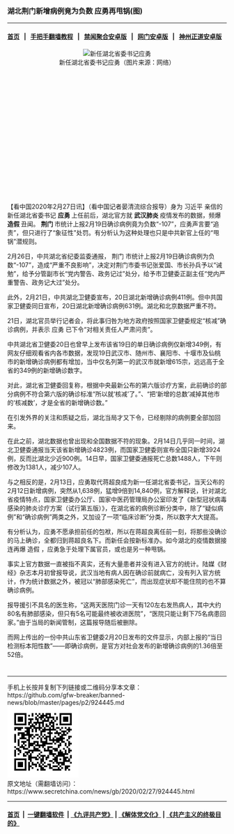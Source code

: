 ### 湖北荆门新增病例竟为负数 应勇再甩锅(图)
------------------------

#### [首页](https://github.com/gfw-breaker/banned-news/blob/master/README.md) &nbsp;&nbsp;|&nbsp;&nbsp; [手把手翻墙教程](https://github.com/gfw-breaker/guides/wiki) &nbsp;&nbsp;|&nbsp;&nbsp; [禁闻聚合安卓版](https://github.com/gfw-breaker/bn-android) &nbsp;&nbsp;|&nbsp;&nbsp; [网门安卓版](https://github.com/oGate2/oGate) &nbsp;&nbsp;|&nbsp;&nbsp; [神州正道安卓版](https://github.com/SzzdOgate/update) 



<div class="article_right" style="fone-color:#000">
 <p style="text-align: center;">
  <img alt="新任湖北省委书记应勇" src="http://img2.secretchina.com/pic/2017/10-28/p2020011a59370367-ss.jpg" style="height:338px; width:600px"/>
  <br>
   新任湖北省委书记应勇（图片来源：网络）
   <span id="hideid" name="hideid" style="color:red;display:none;">
    <span href="https://www.secretchina.com">
    </span>
   </span>
  </br>
 </p>
 <div id="txt-mid1-t21-2017">
  <ins class="adsbygoogle" data-ad-client="ca-pub-1276641434651360" data-ad-slot="2451032099" style="display:inline-block;width:336px;height:280px">
  </ins>
  <div id="SC-22xxx">
  </div>
 </div>
 <p>
  【看中国2020年2月27日讯】（看中国记者晏清流综合报导）身为
  <span href="https://www.secretchina.com/news/gb/tag/习近平" target="_blank">
   习近平
  </span>
  亲信的新任湖北省委书记
  <strong>
   应勇
  </strong>
  上任前后，湖北官方就
  <strong>
   武汉肺炎
  </strong>
  疫情发布的数据，频爆
  <strong>
   造假
  </strong>
  丑闻。
  <strong>
   荆门
  </strong>
  市统计上报2月19日确诊病例竟为负数“-107”，应勇声言要“追责”，但只进行了“象征性”处罚。有分析认为这种处理也只是中共新官上任的“甩锅”潜规则。
  <span id="hideid" name="hideid" style="color:red;display:none;">
   <span href="https://www.secretchina.com">
   </span>
  </span>
 </p>
 <p>
  2月26日，中共湖北省纪委监委通报，
  <span href="https://www.secretchina.com/news/gb/tag/荆门" target="_blank">
   荆门
  </span>
  市统计上报2月19日确诊病例为负数“-107”，造成“严重不良影响”，决定对荆门市委书记张爱国、市长孙兵予以“诫勉”，给予分管副市长“党内警告、政务记过”处分，给予市卫健委正副主任“党内严重警告、政务记大过”处分。
 </p>
 <p>
  此外，2月21日，中共湖北卫健委宣布，20日湖北新增确诊病例411例。但中共国家卫健委同日宣布，20日湖北新增确诊病例631例。湖北和北京数据严重不符。
 </p>
 <p>
  21日，湖北官员举行记者会，将此事归咎为地方政府按照国家卫健委规定“核减”确诊病例，并表示
  <span href="https://www.secretchina.com/news/gb/tag/应勇" target="_blank">
   应勇
  </span>
  已下令“对相关责任人严肃问责”。
 </p>
 <p>
  中共湖北省卫健委20日也曾早上发布该省19日的单日确诊病例仅新增349例，有网友仔细观看省内各市数据，发现19日武汉市、随州市、襄阳市、十堰市及仙桃市的新增确诊病例都有增加，当中仅名列第一的武汉市就新增615宗，远远高于全省的349例的新增确诊数字。
 </p>
 <p>
  对此，湖北省卫健委回复称，根据中央最新公布的第六版诊疗方案，此前确诊的部分病例不符合第六版的确诊标准“所以就‘核减’了。”、“把‘新增的总数’减掉其他市的‘核减数’，才是全省的新增确诊数。”
 </p>
 <p>
  在引发外界的关注和质疑之后，湖北当局才又下令，已经剔除的病例要全部加回来。
 </p>
 <p>
  在此之前，湖北数据也曾出现和全国数据不符的现象。2月14日几乎同一时间，湖北卫健委通报当天该省新增确诊4823例，而国家卫健委则宣布全国只新增3924例，反而比湖北少近900例。14日早，国家卫健委通报死亡总数1488人，下午则修改为1381人，减少107人。
 </p>
 <p>
  与之相反的是，2月13日，应勇取代蒋超良成为新一任湖北省委书记，当天公布的2月12日新增病例，突然从1,638例，猛增9倍到14,840例，官方解释说，针对湖北省疫情特点，国家卫健委办公厅、国家中医药管理局办公室印发了《新型冠状病毒感染的肺炎诊疗方案（试行第五版）》，在湖北省的病例诊断分类中，除了“疑似病例”和“确诊病例”两类之外，又加设了一项“临床诊断”分类，所以数字大大提高。
 </p>
 <p>
  有分析认为，应勇不愿承担前任的包袱，所以在蒋超良离任前一刻，将那些没确诊的马上确诊，全都归到蒋超良名下。而新任会按新标准办。如今湖北的疫情数据接连再爆
  <span href="https://www.secretchina.com/news/gb/tag/造假" target="_blank">
   造假
  </span>
  ，应勇急于处理下属官员，或也是另一种甩锅。
 </p>
 <p>
  事实上官方数据一直被指不真实，还有大量患者并没有进入官方的统计。陆媒《财经》杂志本月初曾报导说，武汉当地有病人因在确诊前就病亡，没有列入官方统计，作为统计数据之外，被冠以“肺部感染死亡”，而出现症状却不能住院的也不算确诊病例。
 </p>
 <p>
  报导援引不具名的医生称，“这两天医院门诊一天有120左右发热病人，其中大约80名有肺部感染，但只有5名可能最终被收进医院”，“医院只能让剩下75名病患回家。”由于当局的新闻管制，这篇报导随后被删除。
 </p>
 <p>
  而网上传出的一份中共山东省卫健委2月20日发布的文件显示，内部上报的“当日检测标本阳性数”——即确诊病例，是官方对社会发布的新增确诊病例的1.36倍至52倍。
  <center>
   <div>
    <div id="txt-mid2-t22-2017" style="display: block;  max-height: 351px;  overflow: hidden;">
     <div id="SC-21xxx">
     </div>
     <ins class="adsbygoogle" data-ad-client="ca-pub-1276641434651360" data-ad-format="auto" data-ad-slot="4301710469" data-full-width-responsive="true" style="display:block">
     </ins>
    </div>
   </div>
  </center>
  <div style="padding-top:12px;">
  </div>
 </p>
</div>

<hr/>
手机上长按并复制下列链接或二维码分享本文章：<br/>
https://github.com/gfw-breaker/banned-news/blob/master/pages/p2/924445.md <br/>
<a href='https://github.com/gfw-breaker/banned-news/blob/master/pages/p2/924445.md'><img src='https://github.com/gfw-breaker/banned-news/blob/master/pages/p2/924445.md.png'/></a> <br/>
原文地址（需翻墙访问）：https://www.secretchina.com/news/gb/2020/02/27/924445.html


------------------------
#### [首页](https://github.com/gfw-breaker/banned-news/blob/master/README.md) &nbsp;|&nbsp; [一键翻墙软件](https://github.com/gfw-breaker/nogfw/blob/master/README.md) &nbsp;| [《九评共产党》](https://github.com/gfw-breaker/9ping.md/blob/master/README.md#九评之一评共产党是什么) | [《解体党文化》](https://github.com/gfw-breaker/jtdwh.md/blob/master/README.md) | [《共产主义的终极目的》](https://github.com/gfw-breaker/gczydzjmd.md/blob/master/README.md)


<img src='http://gfw-breaker.win/banned-news/pages/p2/924445.md' width='0px' height='0px'/>